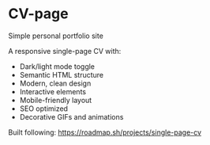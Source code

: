 # CV-page
Simple personal portfolio site

A responsive single-page CV with:
- Dark/light mode toggle
- Semantic HTML structure
- Modern, clean design
- Interactive elements
- Mobile-friendly layout
- SEO optimized
- Decorative GIFs and animations

Built following: https://roadmap.sh/projects/single-page-cv
